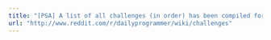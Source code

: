 ```yaml
---
title: "[PSA] A list of all challenges (in order) has been compiled for you. We'll try and keep it updated, promise!"
url: "http://www.reddit.com/r/dailyprogrammer/wiki/challenges"
---
```


